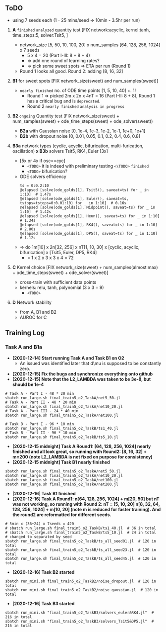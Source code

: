 ## ToDO

* using 7 seeds each (1 - 25 mins/seed => 10min - 3.5hr per run)

1. **A** `finished` `analyzed` quantity test [FIX network:acyclic, kernel:tanh, time_steps:5, solver:Tsit5, ]
    * network_size [5, 50, 10, 100, 20] x num_samples [64, 128, 256, 1024] x 7 seeds
        * 5 x 4 = 20 (Part I-III: 8 + 8 + 4)
        * => add one round of learning rates? <HOLD after B1>
        * => pick some sweet spots => ETA per run (Round 1)
    * Round 1 looks all good. Round 2: adding [8, 16, 32]

2. **B1** for sweet spots [FIX network_size(sweet) and num_samples(sweet)]
    * `nearly finished` no. of ODE time points [1, 5, 10, 40] +. 1!
        * Round 1 => picked 2m x 2n x 4nT = 16 (Part I-II: 8 + 8), Round 1 has a critical bug and is `deprecated`.
        * Round 2 `nearly finished` `analysis in progress`

3. **B2** `ongoing` Quantity test [FIX network_size(sweet) + num_samples(sweet) + ode_time_steps(sweet) + ode_solver(sweet))
    * **B2a** with Gaussian noise [0, 1e-4, 1e-3, 1e-2, 1e-1, 1e+0, 1e+1]
    * **B2b** with dropout noise [0, 0.01, 0.05, 0.1, 0.2, 0.4, 0.6, 0.8]

4. **B3a** network types (cyclic, acyclic, bifurication, multi-furication, oscillation)  **x B3b** solvers Tsit5, RK4, Euler [3x]
    * [5x or 4x if osc==cyc]
        * `<TODO>` it is indeed with preliminary testing `<\TODO>` `finished`
        * `<TODO>` bifurication?
    * ODE solvers efficiency
        ```
        ts = 0:0.2:10
        @elapsed [solve(ode_golds[1], Tsit5(), saveat=ts) for _ in 1:10]  # 1.47s
        @elapsed [solve(ode_golds[1], Euler(), saveat=ts, tstops=tstops=0:0.01:10) for _ in 1:10]  # 0.16s
        @elapsed [solve(ode_golds[1], Midpoint(), saveat=ts) for _ in 1:10]  # 1.42s
        @elapsed [solve(ode_golds[1], Heun(), saveat=ts) for _ in 1:10]  # 1.34s
        @elapsed [solve(ode_golds[1], RK4(), saveat=ts) for _ in 1:10]  # 2.80s
        @elapsed [solve(ode_golds[1], DP5(), saveat=ts) for _ in 1:10]  # 1.12s
        ```
    * => do 1m[10] x 2n[32, 256] x nT[1, 10, 30] x [cyclic, acyclic, bifurication] x [Tsit5, Euler, DP5, RK4]
        * = 1 x 2 x 3 x 3 x 4 = 72

5. **C** Kernel choice [FIX network_size(sweet) + num_samples(almost max) + ode_time_steps(sweet) + ode_solver(sweet)]
    * cross-train with sufficient data points
    * kernels: relu, tanh, polynomial (3 x 3 = 9)
        * `<TODO>`

5. **D** Network stability
    * from A, B1 and B2
    * AUROC for C


## Training Log

### Task A and B1a
* **[2020-12-14] Start running Task A and Task B1 on O2**
  * An issued was identified later that d\mu is supposed to be constantly zero.
* **[2020-12-15] Fix the bugs and synchronize everything onto github**
* **[2020-12-15] Note that the L2_LAMBDA was taken to be 3e-8, but should be 1e-4**
```
# Task A - Part I - 48 * 20 min
sbatch run_large.sh final_train5_o2_TaskA/net5_50.jl
# Task A - Part II - 48 * 20 min
sbatch run_large.sh final_train5_o2_TaskA/net10_20.jl
# Task A - Part III - 24 * 40 min
sbatch run_large.sh final_train5_o2_TaskA/net100.jl

# Task B - Part I - 96 * 10 min
sbatch run_large.sh final_train5_o2_TaskB/ts1_40.jl
# Task B - Part II - 96 * 10 min
sbatch run_large.sh final_train5_o2_TaskB/ts5_10.jl

```
* **[2020-12-15 midnight] Task A Round1: [64, 128, 256, 1024] nearly finished and all look great, so running with Round2: [8, 16, 32] + m=200 (note L2_LAMBDA is not fixed on purpose for consistency)**
* **[2020-12-15 midnight] Task B1 nearly finished**
```
sbatch run_large.sh final_train5_o2_TaskA/net5_50.jl
sbatch run_large.sh final_train5_o2_TaskA/net10_20.jl
sbatch run_large.sh final_train5_o2_TaskA/net100.jl
sbatch run_large.sh final_train5_o2_TaskA/net200.jl
```
* **[2020-12-16] Task B1 finished**
* **[2020-12-16] Task A Round1: n[64, 128, 256, 1024] + m[20, 50] but nT was not working, so running with Round 2: nT = [5, 10, 20] n[8, 32, 64, 128, 256, 1024] + m[10, 20] (note m is reduced for faster training). And the round2 are reformatted for different seeds.**

```
# 5min x (36+24) x 7seeds = 420
# sbatch run_large.sh final_train5_o2_TaskB/ts1_40.jl  # 36 in total
# sbatch run_large.sh final_train5_o2_TaskB/ts5_10.jl  # 24 in total
# changed to separated by seed
sbatch run_large.sh final_train5_o2_TaskB/ts_all_seed01.jl  # 120 in total
sbatch run_large.sh final_train5_o2_TaskB/ts_all_seed23.jl  # 120 in total
sbatch run_large.sh final_train5_o2_TaskB/ts_all_seed45.jl  # 120 in total

```
* **[2020-12-16] Task B2 started**
```
sbatch run_mini.sh final_train5_o2_TaskB2/noise_dropout.jl  # 120 in total
sbatch run_mini.sh final_train5_o2_TaskB2/noise_gaussian.jl  # 120 in total
```
* **[2020-12-16] Task B3 started**
```
sbatch run_mini.sh "final_train5_o2_TaskB3/solvers_euler&RK4.jl"  # 216 in total
sbatch run_mini.sh "final_train5_o2_TaskB3/solvers_Tsit5&DP5.jl"  # 216 in total
```
